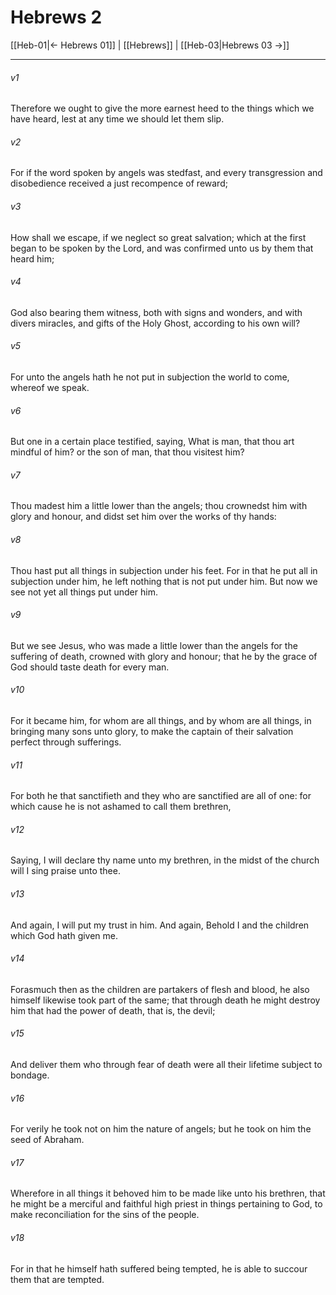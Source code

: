 # Hebrews 2

[[Heb-01|← Hebrews 01]] | [[Hebrews]] | [[Heb-03|Hebrews 03 →]]
***

###### v1
Therefore we ought to give the more earnest heed to the things which we have heard, lest at any time we should let them slip.
###### v2
For if the word spoken by angels was stedfast, and every transgression and disobedience received a just recompence of reward;
###### v3
How shall we escape, if we neglect so great salvation; which at the first began to be spoken by the Lord, and was confirmed unto us by them that heard him; 
###### v4
God also bearing them witness, both with signs and wonders, and with divers miracles, and gifts of the Holy Ghost, according to his own will?
###### v5
For unto the angels hath he not put in subjection the world to come, whereof we speak.
###### v6
But one in a certain place testified, saying, What is man, that thou art mindful of him? or the son of man, that thou visitest him?
###### v7
Thou madest him a little lower than the angels; thou crownedst him with glory and honour, and didst set him over the works of thy hands:
###### v8
Thou hast put all things in subjection under his feet. For in that he put all in subjection under him, he left nothing that is not put under him. But now we see not yet all things put under him.
###### v9
But we see Jesus, who was made a little lower than the angels for the suffering of death, crowned with glory and honour; that he by the grace of God should taste death for every man.
###### v10
For it became him, for whom are all things, and by whom are all things, in bringing many sons unto glory, to make the captain of their salvation perfect through sufferings.
###### v11
For both he that sanctifieth and they who are sanctified are all of one: for which cause he is not ashamed to call them brethren,
###### v12
Saying, I will declare thy name unto my brethren, in the midst of the church will I sing praise unto thee.
###### v13
And again, I will put my trust in him. And again, Behold I and the children which God hath given me.
###### v14
Forasmuch then as the children are partakers of flesh and blood, he also himself likewise took part of the same; that through death he might destroy him that had the power of death, that is, the devil;
###### v15
And deliver them who through fear of death were all their lifetime subject to bondage.
###### v16
For verily he took not on him the nature of angels; but he took on him the seed of Abraham.
###### v17
Wherefore in all things it behoved him to be made like unto his brethren, that he might be a merciful and faithful high priest in things pertaining to God, to make reconciliation for the sins of the people.
###### v18
For in that he himself hath suffered being tempted, he is able to succour them that are tempted. 
